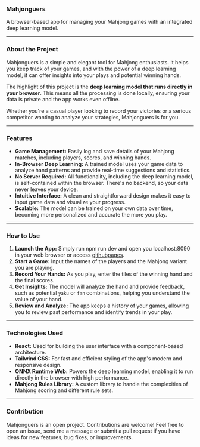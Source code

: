 ### Mahjonguers

A browser-based app for managing your Mahjong games with an integrated deep learning model.

---

### About the Project

Mahjonguers is a simple and elegant tool for Mahjong enthusiasts. It helps you keep track of your games, and with the power of a deep learning model, it can offer insights into your plays and potential winning hands.

The highlight of this project is the **deep learning model that runs directly in your browser**. This means all the processing is done locally, ensuring your data is private and the app works even offline.

Whether you're a casual player looking to record your victories or a serious competitor wanting to analyze your strategies, Mahjonguers is for you.

---

### Features

-   **Game Management:** Easily log and save details of your Mahjong matches, including players, scores, and winning hands.
-   **In-Browser Deep Learning:** A trained model uses your game data to analyze hand patterns and provide real-time suggestions and statistics.
-   **No Server Required:** All functionality, including the deep learning model, is self-contained within the browser. There's no backend, so your data never leaves your device.
-   **Intuitive Interface:** A clean and straightforward design makes it easy to input game data and visualize your progress.
-   **Scalable:** The model can be trained on your own data over time, becoming more personalized and accurate the more you play.

---

### How to Use

1.  **Launch the App:** Simply run npm run dev and open you localhost:8090 in your web browser or access [githubpages](https://felipee1.github.io/mahjonguers).
2.  **Start a Game:** Input the names of the players and the Mahjong variant you are playing.
3.  **Record Your Hands:** As you play, enter the tiles of the winning hand and the final scores.
4.  **Get Insights:** The model will analyze the hand and provide feedback, such as potential `yaku` or `fan` combinations, helping you understand the value of your hand.
5.  **Review and Analyze:** The app keeps a history of your games, allowing you to review past performance and identify trends in your play.

---

### Technologies Used

-   **React:** Used for building the user interface with a component-based architecture.
-   **Tailwind CSS:** For fast and efficient styling of the app's modern and responsive design.
-   **ONNX Runtime Web:** Powers the deep learning model, enabling it to run directly in the browser with high performance.
-   **Mahjong Rules Library:** A custom library to handle the complexities of Mahjong scoring and different rule sets.

---

### Contribution

Mahjonguers is an open project. Contributions are welcome! Feel free to open an issue, send me a message or submit a pull request if you have ideas for new features, bug fixes, or improvements.